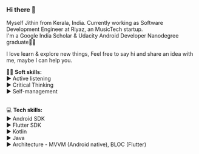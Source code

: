 ### Hi there 👋

Myself Jithin from Kerala, India.
Currently working as Software Development Engineer at Riyaz, an MusicTech startup.<br/>
I'm a Google India Scholar & Udacity Android Developer Nanodegree graduate👨‍🎓

I love learn & explore new things, Feel free to say hi and share an idea with me, maybe I can help you.

🤵‍♂️ **Soft skills:**<br/>
► Active listening<br/>
► Critical Thinking<br/>
► Self-management<br/><br/>

💻 **Tech skills:**<br/>
► Android SDK<br/>
► Flutter SDK<br/>
► Kotlin<br/>
► Java<br/>
► Architecture - MVVM (Android native), BLOC (Flutter)
